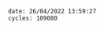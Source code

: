 

                date: 26/04/2022 13:59:27
                cycles: 109080

                         